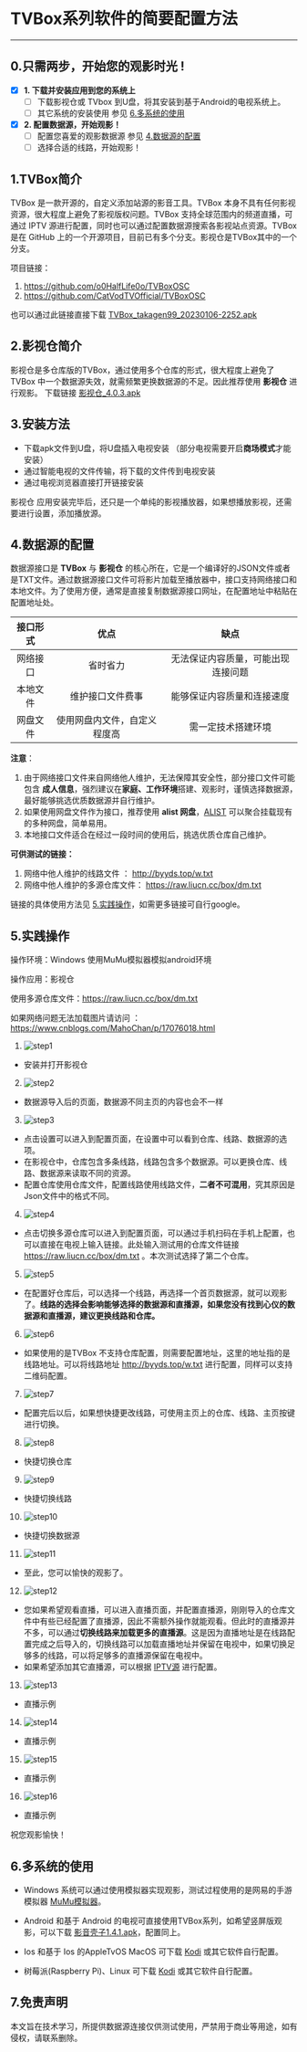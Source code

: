 # TVBox系列软件的简要配置方法

---

## 0.只需两步，开始您的观影时光 !

- [x] **1. 下载并安装应用到您的系统上**
    - [ ] 下载影视仓或 TVbox 到U盘，将其安装到基于Android的电视系统上。
    - [ ] 其它系统的安装使用 参见 [6.多系统的使用](#6多系统的使用 )

- [x] **2. 配置数据源，开始观影！**
    - [ ] 配置您喜爱的观影数据源 参见 [4.数据源的配置](#4数据源的配置)
    - [ ] 选择合适的线路，开始观影！

## 1.TVBox简介
TVBox 是一款开源的，自定义添加站源的影音工具。TVBox 本身不具有任何影视资源，很大程度上避免了影视版权问题。TVBox 支持全球范围内的频道直播，可通过 IPTV 源进行配置，同时也可以通过配置数据源搜索各影视站点资源。TVBox 是在  <i class="icon-github icon-2x"></i> GitHub 上的一个开源项目，目前已有多个分支。影视仓是TVBox其中的一个分支。

项目链接：
1. https://github.com/o0HalfLife0o/TVBoxOSC
2. https://github.com/CatVodTVOfficial/TVBoxOSC

也可以通过此链接直接下载 [TVBox_takagen99_20230106-2252.apk](https://github.com/o0HalfLife0o/TVBoxOSC/releases/download/20230106-2252/TVBox_takagen99_20230106-2252.apk)

## 2.影视仓简介 
影视仓是多仓库版的TVBox，通过使用多个仓库的形式，很大程度上避免了 TVBox 中一个数据源失效，就需频繁更换数据源的不足。因此推荐使用 **影视仓** 进行观影。
下载链接 [影视仓_4.0.3.apk](https://liucn.lanzouf.com/i8bE20k6skgb)

## 3.安装方法
- 下载apk文件到U盘，将U盘插入电视安装 （部分电视需要开启**商场模式**才能安装）
- 通过智能电视的文件传输，将下载的文件传到电视安装
- 通过电视浏览器直接打开链接安装

影视仓 应用安装完毕后，还只是一个单纯的影视播放器，如果想播放影视，还需要进行设置，添加播放源。

## 4.数据源的配置

数据源接口是 **TVBox** 与 **影视仓** 的核心所在，它是一个编译好的JSON文件或者是TXT文件。通过数据源接口文件可将影片加载至播放器中，接口支持网络接口和本地文件。为了使用方便，通常是直接复制数据源接口网址，在配置地址中粘贴在配置地址处。

|  接口形式  |    优点    |    缺点    |
|  :------: | :-------:  | :-------:  |
|  网络接口  |  省时省力  |  无法保证内容质量，可能出现连接问题  |
|  本地文件  |  维护接口文件费事  |   能够保证内容质量和连接速度  |
|  网盘文件  |  使用网盘内文件，自定义程度高  |  需一定技术搭建环境  |

**注意**：
1. 由于网络接口文件来自网络他人维护，无法保障其安全性，部分接口文件可能包含 **成人信息**，强烈建议在**家庭、工作环境**搭建、观影时，谨慎选择数据源，最好能够挑选优质数据源并自行维护。
2. 如果使用网盘文件作为接口，推荐使用 **alist 网盘**，[ALIST](https://alist.nn.ci/) 可以聚合挂载现有的多种网盘，简单易用。
3. 本地接口文件适合在经过一段时间的使用后，挑选优质仓库自己维护。

**可供测试的链接：**
1. 网络中他人维护的线路文件 ： http://byyds.top/w.txt
2. 网络中他人维护的多源仓库文件： https://raw.liucn.cc/box/dm.txt

链接的具体使用方法见 [5.实践操作](#5实践操作)，如需更多链接可自行google。

## 5.实践操作

操作环境：Windows 使用MuMu模拟器模拟android环境

操作应用：影视仓

使用多源仓库文件：https://raw.liucn.cc/box/dm.txt

如果网络问题无法加载图片请访问 ： https://www.cnblogs.com/MahoChan/p/17076018.html

1. ![step1](Usage_img/1.jpg)
- 安装并打开影视仓
2. ![step2](Usage_img/2.jpg)
- 数据源导入后的页面，数据源不同主页的内容也会不一样
3. ![step3](Usage_img/3.jpg)
- 点击设置可以进入到配置页面，在设置中可以看到仓库、线路、数据源的选项。
- 在影视仓中，仓库包含多条线路，线路包含多个数据源。可以更换仓库、线路、数据源来读取不同的资源。
- 配置仓库使用仓库文件，配置线路使用线路文件，**二者不可混用**，究其原因是Json文件中的格式不同。
4. ![step4](Usage_img/4.jpg)
- 点击切换多源仓库可以进入到配置页面，可以通过手机扫码在手机上配置，也可以直接在电视上输入链接。此处输入测试用的仓库文件链接 https://raw.liucn.cc/box/dm.txt 。本次测试选择了第二个仓库。
5. ![step5](Usage_img/5.jpg)
- 在配置好仓库后，可以选择一个线路，再选择一个首页数据源，就可以观影了。**线路的选择会影响能够选择的数据源和直播源，如果您没有找到心仪的数据源和直播源，建议更换线路和仓库。**
6. ![step6](Usage_img/6.jpg)
- 如果使用的是TVBox 不支持仓库配置，则需要配置地址，这里的地址指的是线路地址。可以将线路地址 http://byyds.top/w.txt 进行配置，同样可以支持二维码配置。
7. ![step7](Usage_img/7.jpg)
- 配置完后以后，如果想快捷更改线路，可使用主页上的仓库、线路、主页按键进行切换。
8.  ![step8](Usage_img/8.jpg)
- 快捷切换仓库
9.  ![step9](Usage_img/9.jpg)
- 快捷切换线路
10. ![step10](Usage_img/10.jpg)
- 快捷切换数据源
11. ![step11](Usage_img/11.jpg)
- 至此，您可以愉快的观影了。

12. ![step12](Usage_img/12.jpg)
- 您如果希望观看直播，可以进入直播页面，并配置直播源，刚刚导入的仓库文件中有些已经配置了直播源，因此不需额外操作就能观看。但此时的直播源并不多，可以通过**切换线路来加载更多的直播源**。这是因为直播地址是在线路配置完成之后导入的，切换线路可以加载直播地址并保留在电视中，如果切换足够多的线路，可以将足够多的直播源保留在电视中。
- 如果希望添加其它直播源，可以根据 [IPTV源](https://www.githubs.cn/projects/157616880-iptv) 进行配置。
13. ![step13](Usage_img/13.jpg)
- 直播示例

14. ![step14](Usage_img/14.jpg)
- 直播示例

15. ![step15](Usage_img/15.jpg)
- 直播示例

16. ![step16](Usage_img/16.jpg)
- 直播示例

祝您观影愉快！

## 6.多系统的使用
-  Windows 系统可以通过使用模拟器实现观影，测试过程使用的是网易的手游模拟器 [MuMu模拟器](https://mumu.163.com/)。

- Android 和基于 Android 的电视可直接使用TVBox系列，如希望竖屏版观影，可以下载 [影音壳子1.4.1.apk](https://liucn.lanzouf.com/iZlVl0jsm5kf)，配置同上。

- Ios 和基于 Ios 的AppleTvOS MacOS 可下载 [Kodi](https://kodi.tv/download) 或其它软件自行配置。

- 树莓派(Raspberry Pi)、Linux 可下载 [Kodi](https://kodi.tv/download) 或其它软件自行配置。

## 7.免责声明
本文旨在技术学习，所提供数据源连接仅供测试使用，严禁用于商业等用途，如有侵权，请联系删除。
